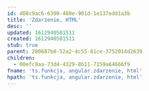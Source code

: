 ```yaml
---
id: d08c9ac6-6390-480e-901d-1e137edd1a3b
title: 'Zdarzenie, HTML'
desc: ''
updated: 1612940501511
created: 1612940501511
stub: true
parent: 280687b8-52a2-4c55-81ce-3752014d2639
children:
  - 00efc8aa-73d4-4329-8b11-7159a64666f9
fname: 'ts.funkcja, angular.zdarzenie, html'
hpath: 'ts.funkcja, angular.zdarzenie, html'
---
```



